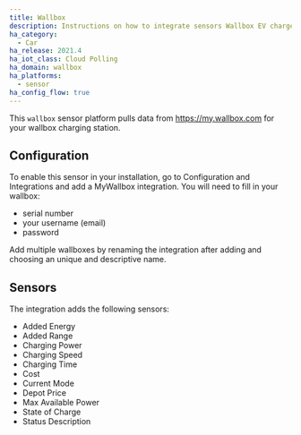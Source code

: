 ```yaml
---
title: Wallbox
description: Instructions on how to integrate sensors Wallbox EV chargers to Home Assistant
ha_category:
  - Car
ha_release: 2021.4
ha_iot_class: Cloud Polling
ha_domain: wallbox
ha_platforms:
  - sensor
ha_config_flow: true
---
```


This `wallbox` sensor platform pulls data from https://my.wallbox.com for your wallbox charging station.

## Configuration

To enable this sensor in your installation, go to Configuration and Integrations and add a MyWallbox integration. You will need to fill in your wallbox:
- serial number
-  your username (email)
-  password

Add multiple wallboxes by renaming the integration after adding and choosing an unique and descriptive name.

## Sensors

The integration adds the following sensors:
- Added Energy
- Added Range
- Charging Power
- Charging Speed
- Charging Time
- Cost
- Current Mode
- Depot Price
- Max Available Power
- State of Charge
- Status Description
